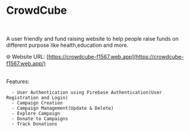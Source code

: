 <h1><b>CrowdCube</b></h1><br/>

A user friendly and fund raising website to help people raise funds on different purpose like health,education and more.</br>

🌐 Website URL: [https://crowdcube-f1567.web.app](https://crowdcube-f1567.web.app/) <br/>
<br/>

Features:
    
      - User Authentication using Firebase Authentication(User Registration and Login)
      - Campaign Creation
      - Campaign Management(Update & Delete)
      - Explore Campaign
      - Donate to Campaigns
      - Track Donations
